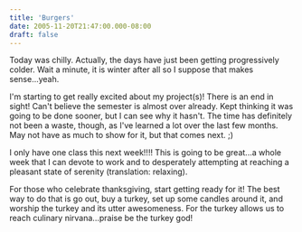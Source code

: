 ```yaml
---
title: 'Burgers'
date: 2005-11-20T21:47:00.000-08:00
draft: false
---
```


Today was chilly. Actually, the days have just been getting progressively colder. Wait a minute, it is winter after all so I suppose that makes sense...yeah.

I'm starting to get really excited about my project(s)! There is an end in sight! Can't believe the semester is almost over already. Kept thinking it was going to be done sooner, but I can see why it hasn't. The time has definitely not been a waste, though, as I've learned a lot over the last few months. May not have as much to show for it, but that comes next. ;)

I only have one class this next week!!!! This is going to be great...a whole week that I can devote to work and to desperately attempting at reaching a pleasant state of serenity (translation: relaxing).

For those who celebrate thanksgiving, start getting ready for it! The best way to do that is go out, buy a turkey, set up some candles around it, and worship the turkey and its utter awesomeness. For the turkey allows us to reach culinary nirvana...praise be the turkey god!
